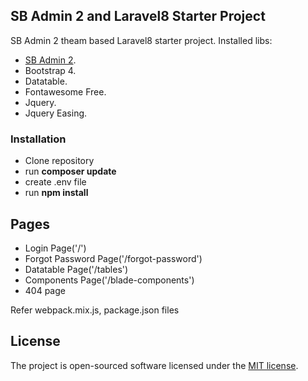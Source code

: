 ## SB Admin 2 and Laravel8 Starter Project

SB Admin 2 theam based Laravel8 starter project. Installed libs:

-   [SB Admin 2](https://startbootstrap.com/theme/sb-admin-2).
-   Bootstrap 4.
-   Datatable.
-   Fontawesome Free.
-   Jquery.
-   Jquery Easing.

### Installation

-   Clone repository
-   run **composer update**
-   create .env file
-   run **npm install**

## Pages

-   Login Page('/')
-   Forgot Password Page('/forgot-password')
-   Datatable Page('/tables')
-   Components Page('/blade-components')
-   404 page

Refer webpack.mix.js, package.json files

## License

The project is open-sourced software licensed under the [MIT license](https://opensource.org/licenses/MIT).
